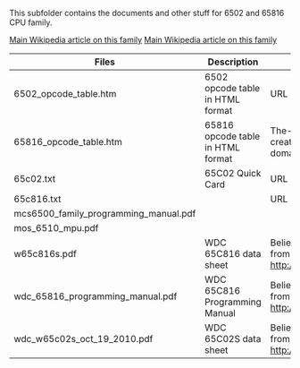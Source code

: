 This subfolder contains the documents and other stuff for 6502 and 65816 CPU family.

[Main Wikipedia article on this family](https://en.wikipedia.org/wiki/MOS_Technology_6502)
[Main Wikipedia article on this family](https://en.wikipedia.org/wiki/WDC_65816/65802)

| Files | Description | Source |
| ----- | ----------- | ------ |
| 6502_opcode_table.htm | 6502 opcode table in HTML format | URL not determined |
| 65816_opcode_table.htm | 65816 opcode table in HTML format | The-Blue-Wizard created it; in public domain |
| 65c02.txt | 65C02 Quick Card | URL not determined |
| 65c816.txt | | URL not determined |
| mcs6500_family_programming_manual.pdf | | |
| mos_6510_mpu.pdf | | |
| w65c816s.pdf | WDC 65C816 data sheet | Believed to be taken from http://www.6502.org |
| wdc_65816_programming_manual.pdf | WDC 65C816 Programming Manual | Believed to be taken from http://www.6502.org |
| wdc_w65c02s_oct_19_2010.pdf | WDC 65C02S data sheet | Believed to be taken from http://www.6502.org |

